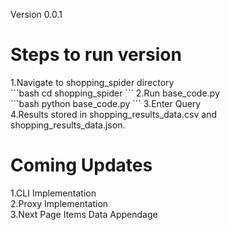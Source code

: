 Version 0.0.1 

<h1>Steps to run version</h1>
1.Navigate to shopping_spider directory<br>
```bash
cd shopping_spider
```
2.Run base_code.py<br>
```bash
python base_code.py
```
3.Enter Query<br>
4.Results stored in shopping_results_data.csv and shopping_results_data.json.<br>

<h1>Coming Updates</h1>
1.CLI Implementation<br>
2.Proxy Implementation<br>
3.Next Page Items Data Appendage<br>
